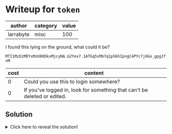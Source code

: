 # Writeup for `token`

|   author  | category | value |
|-----------|----------|-------|
| larrabyte |   misc   |  100  |

I found this lying on the ground, what could it be?

`MTI1MzEzMDYxMzU0ODkxMjcyNA.G2Yex7.1ATGq5sMb7q1pS6hIpngC4PYc7j6Go_gpgJfnM`


| cost |                                 content                                  |
|------|--------------------------------------------------------------------------|
|  0   | Could you use this to login somewhere?                                   |
|  0   | If you've logged in, look for something that can't be deleted or edited. |

## Solution

<details>
<summary>Click here to reveal the solution!</summary>

### The Big Idea

Most websites that have a form of authentication use a token to prevent users from having to repeatedly login with their username and password. In almost all cases, these tokens are stored in the browser's local storage and would allow attackers to gain unauthorised access to a site without ever knowing any credentials if they were to be leaked.

A Discord token was given for this challenge - inserting this token into local storage and then refreshing logs you into an account with only one server. Since multiple people may have gotten access at this point, any modifiable text will have potentially been overwritten and is thus not worth inspecting. However, Discord stores an audit log of changes that are made which is uneditable. Inspecting the audit log for changes thus reveals the flag.

### Flag(s)

- `BEGINNER{br04dc457_70_7he_w0rld_w1de_w3b}`

</details>
